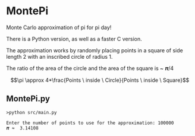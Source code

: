 # MontePi
Monte Carlo approximation of pi for pi day! 

There is a Python version, as well as a faster C version.

The approximation works by randomly placing points in a square of side length 2 with an inscribed circle of radius 1.

The ratio of the area of the circle and the area of the square is ~ 𝝅/4

$$\pi \approx 4*\frac{Points \ inside \ Circle}{Points \ inside \ Square}$$

## MontePi.py
```console
>python src/main.py

Enter the number of points to use for the approximation: 100000
𝝅 ≈  3.14108
```
